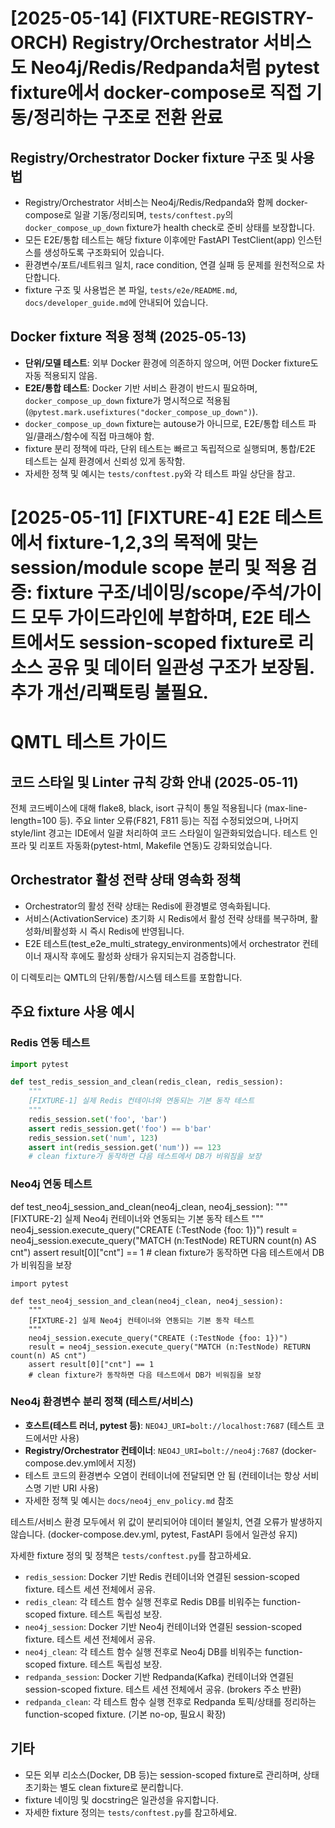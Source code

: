 
# [2025-05-14] (FIXTURE-REGISTRY-ORCH) Registry/Orchestrator 서비스도 Neo4j/Redis/Redpanda처럼 pytest fixture에서 docker-compose로 직접 기동/정리하는 구조로 전환 완료

## Registry/Orchestrator Docker fixture 구조 및 사용법

- Registry/Orchestrator 서비스는 Neo4j/Redis/Redpanda와 함께 docker-compose로 일괄 기동/정리되며, `tests/conftest.py`의 `docker_compose_up_down` fixture가 health check로 준비 상태를 보장합니다.
- 모든 E2E/통합 테스트는 해당 fixture 이후에만 FastAPI TestClient(app) 인스턴스를 생성하도록 구조화되어 있습니다.
- 환경변수/포트/네트워크 일치, race condition, 연결 실패 등 문제를 원천적으로 차단합니다.
- fixture 구조 및 사용법은 본 파일, `tests/e2e/README.md`, `docs/developer_guide.md`에 안내되어 있습니다.

## Docker fixture 적용 정책 (2025-05-13)

- **단위/모델 테스트**: 외부 Docker 환경에 의존하지 않으며, 어떤 Docker fixture도 자동 적용되지 않음.
- **E2E/통합 테스트**: Docker 기반 서비스 환경이 반드시 필요하며, `docker_compose_up_down` fixture가 명시적으로 적용됨(`@pytest.mark.usefixtures("docker_compose_up_down")`).
- `docker_compose_up_down` fixture는 autouse가 아니므로, E2E/통합 테스트 파일/클래스/함수에 직접 마크해야 함.
- fixture 분리 정책에 따라, 단위 테스트는 빠르고 독립적으로 실행되며, 통합/E2E 테스트는 실제 환경에서 신뢰성 있게 동작함.
- 자세한 정책 및 예시는 `tests/conftest.py`와 각 테스트 파일 상단을 참고.
# [2025-05-11] [FIXTURE-4] E2E 테스트에서 fixture-1,2,3의 목적에 맞는 session/module scope 분리 및 적용 검증: fixture 구조/네이밍/scope/주석/가이드 모두 가이드라인에 부합하며, E2E 테스트에서도 session-scoped fixture로 리소스 공유 및 데이터 일관성 구조가 보장됨. 추가 개선/리팩토링 불필요.
# QMTL 테스트 가이드

## 코드 스타일 및 Linter 규칙 강화 안내 (2025-05-11)
전체 코드베이스에 대해 flake8, black, isort 규칙이 통일 적용됩니다 (max-line-length=100 등).
주요 linter 오류(F821, F811 등)는 직접 수정되었으며, 나머지 style/lint 경고는 IDE에서 일괄 처리하여 코드 스타일이 일관화되었습니다.
테스트 인프라 및 리포트 자동화(pytest-html, Makefile 연동)도 강화되었습니다.

## Orchestrator 활성 전략 상태 영속화 정책

- Orchestrator의 활성 전략 상태는 Redis에 환경별로 영속화됩니다.
- 서비스(ActivationService) 초기화 시 Redis에서 활성 전략 상태를 복구하며, 활성화/비활성화 시 즉시 Redis에 반영됩니다.
- E2E 테스트(test_e2e_multi_strategy_environments)에서 orchestrator 컨테이너 재시작 후에도 활성화 상태가 유지되는지 검증합니다.

이 디렉토리는 QMTL의 단위/통합/시스템 테스트를 포함합니다.

## 주요 fixture 사용 예시

### Redis 연동 테스트

```python
import pytest

def test_redis_session_and_clean(redis_clean, redis_session):
    """
    [FIXTURE-1] 실제 Redis 컨테이너와 연동되는 기본 동작 테스트
    """
    redis_session.set('foo', 'bar')
    assert redis_session.get('foo') == b'bar'
    redis_session.set('num', 123)
    assert int(redis_session.get('num')) == 123
    # clean fixture가 동작하면 다음 테스트에서 DB가 비워짐을 보장
```


### Neo4j 연동 테스트

def test_neo4j_session_and_clean(neo4j_clean, neo4j_session):
    """
    [FIXTURE-2] 실제 Neo4j 컨테이너와 연동되는 기본 동작 테스트
    """
    neo4j_session.execute_query("CREATE (:TestNode {foo: 1})")
    result = neo4j_session.execute_query("MATCH (n:TestNode) RETURN count(n) AS cnt")
    assert result[0]["cnt"] == 1
    # clean fixture가 동작하면 다음 테스트에서 DB가 비워짐을 보장

```
import pytest

def test_neo4j_session_and_clean(neo4j_clean, neo4j_session):
    """
    [FIXTURE-2] 실제 Neo4j 컨테이너와 연동되는 기본 동작 테스트
    """
    neo4j_session.execute_query("CREATE (:TestNode {foo: 1})")
    result = neo4j_session.execute_query("MATCH (n:TestNode) RETURN count(n) AS cnt")
    assert result[0]["cnt"] == 1
    # clean fixture가 동작하면 다음 테스트에서 DB가 비워짐을 보장
```


### Neo4j 환경변수 분리 정책 (테스트/서비스)

- **호스트(테스트 러너, pytest 등)**: `NEO4J_URI=bolt://localhost:7687` (테스트 코드에서만 사용)
- **Registry/Orchestrator 컨테이너**: `NEO4J_URI=bolt://neo4j:7687` (docker-compose.dev.yml에서 지정)
- 테스트 코드의 환경변수 오염이 컨테이너에 전달되면 안 됨 (컨테이너는 항상 서비스명 기반 URI 사용)
- 자세한 정책 및 예시는 `docs/neo4j_env_policy.md` 참조

테스트/서비스 환경 모두에서 위 값이 분리되어야 데이터 불일치, 연결 오류가 발생하지 않습니다. (docker-compose.dev.yml, pytest, FastAPI 등에서 일관성 유지)

자세한 fixture 정의 및 정책은 `tests/conftest.py`를 참고하세요.

- `redis_session`: Docker 기반 Redis 컨테이너와 연결된 session-scoped fixture. 테스트 세션 전체에서 공유.
- `redis_clean`: 각 테스트 함수 실행 전후로 Redis DB를 비워주는 function-scoped fixture. 테스트 독립성 보장.
- `neo4j_session`: Docker 기반 Neo4j 컨테이너와 연결된 session-scoped fixture. 테스트 세션 전체에서 공유.
- `neo4j_clean`: 각 테스트 함수 실행 전후로 Neo4j DB를 비워주는 function-scoped fixture. 테스트 독립성 보장.
- `redpanda_session`: Docker 기반 Redpanda(Kafka) 컨테이너와 연결된 session-scoped fixture. 테스트 세션 전체에서 공유. (brokers 주소 반환)
- `redpanda_clean`: 각 테스트 함수 실행 전후로 Redpanda 토픽/상태를 정리하는 function-scoped fixture. (기본 no-op, 필요시 확장)

## 기타
- 모든 외부 리소스(Docker, DB 등)는 session-scoped fixture로 관리하며, 상태 초기화는 별도 clean fixture로 분리합니다.
- fixture 네이밍 및 docstring은 일관성을 유지합니다.
- 자세한 fixture 정의는 `tests/conftest.py`를 참고하세요.
